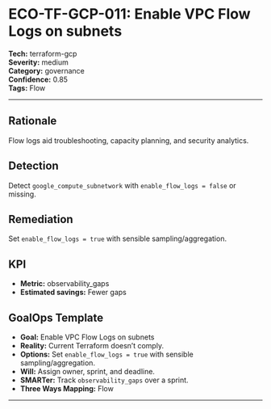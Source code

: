 # ECO-TF-GCP-011: Enable VPC Flow Logs on subnets

**Tech:** terraform-gcp  
**Severity:** medium  
**Category:** governance  
**Confidence:** 0.85  
**Tags:** Flow

---

## Rationale
Flow logs aid troubleshooting, capacity planning, and security analytics.

## Detection
Detect `google_compute_subnetwork` with `enable_flow_logs = false` or missing.

## Remediation
Set `enable_flow_logs = true` with sensible sampling/aggregation.

## KPI
- **Metric:** observability_gaps  
- **Estimated savings:** Fewer gaps

## GoalOps Template
- **Goal:** Enable VPC Flow Logs on subnets  
- **Reality:** Current Terraform doesn’t comply.  
- **Options:** Set `enable_flow_logs = true` with sensible sampling/aggregation.  
- **Will:** Assign owner, sprint, and deadline.  
- **SMARTer:** Track `observability_gaps` over a sprint.  
- **Three Ways Mapping:** Flow

---

